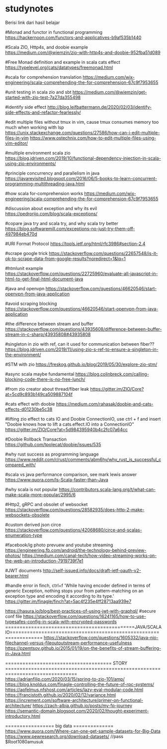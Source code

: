 # studynotes
Berisi link dari hasil belajar

#Monad and functor in functional programming
https://hackernoon.com/functors-and-applicatives-b9af535b1440

#Scala ZIO, Http4s, and doobie example
https://medium.com/@wiemzin/zio-with-http4s-and-doobie-952fba51d089

#Free Monad definition and example in scala cats effect
https://typelevel.org/cats/datatypes/freemonad.html

#scala for comprehension translation
https://medium.com/wix-engineering/scala-comprehending-the-for-comprehension-67c9f7953655

#unit testing in scala zio and sbt
https://medium.com/@wiemzin/get-started-with-zio-test-7a27da355498

#identify side effect
http://blog.leifbattermann.de/2020/02/03/identify-side-effects-and-refactor-fearlessly/

#edit multiple files without tmux in vim, cause tmux consumes memory too much when working with lsp
https://unix.stackexchange.com/questions/27586/how-can-i-edit-multiple-files-in-vim
https://www.ostechnix.com/how-to-edit-multiple-files-using-vim-editor/

#multiple environment scala zio
https://blog.jdriven.com/2019/10/functional-dependency-injection-in-scala-using-zio-environments/

#principle concurrency and parallelism in java
https://javarevisited.blogspot.com/2016/06/5-books-to-learn-concurrent-programming-multithreading-java.html

#how scala for-comprehension works
https://medium.com/wix-engineering/scala-comprehending-the-for-comprehension-67c9f7953655

#discussion about exception and why its evil
https://pedrorijo.com/blog/scala-exceptions/

#copare java try and scala try, and why scala try better
https://blog.softwaremill.com/exceptions-no-just-try-them-off-497984eb470d

#URI Format Protocol
https://tools.ietf.org/html/rfc3986#section-2.4

#scrape google trick
https://stackoverflow.com/questions/22657548/is-it-ok-to-scrape-data-from-google-results?noredirect=1&lq=1

#htmlunit example
https://stackoverflow.com/questions/22725960/evaluate-all-javascript-in-html-to-get-final-html-document-java

#java and openvpn
https://stackoverflow.com/questions/46620546/start-openvpn-from-java-application

#avoid scraping blocking
https://stackoverflow.com/questions/46620546/start-openvpn-from-java-application

#the difference between stream and buffer
https://stackoverflow.com/questions/43935608/difference-between-buffer-stream-in-c-sharp/43935808#43935808

#singleton in zio with ref, can it used for communication between fiber??
https://blog.jdriven.com/2019/11/using-zio-s-ref-to-ensure-a-singleton-in-the-environment/

#STM with zio
https://freskog.github.io/blog/2019/05/30/explore-zio-stm/

#async scala maybe fundamental
https://blog.colinbreck.com/calling-blocking-code-there-is-no-free-lunch/

#from zio creator about thread/fiber leak
https://gitter.im/ZIO/Core?at=5cd9c893b149ca509887104f

#cats effect with doobie
https://medium.com/rahasak/doobie-and-cats-effects-d01230be5c38

#lifting zio effect to cats IO and Doobie ConnectionIO, use ctrl + f and insert "Doobie knows how to lift a cats.effect.IO into a ConnectionIO"
https://gitter.im/ZIO/Core?at=5d984395940b4c2fc07a64cc

#Doobie Rollback Transaction
https://github.com/tpolecat/doobie/issues/535

#why rust success as programming language
https://www.reddit.com/r/rust/comments/abm6hy/why_rust_is_successful_compared_with/

#scala vs java performance comparison, see mark lewis answer
https://www.quora.com/Is-Scala-faster-than-Java

#why scala is not popular
https://contributors.scala-lang.org/t/what-can-make-scala-more-popular/2995/6

#Http2, gRPC and obsolet of websocket
https://stackoverflow.com/questions/28582935/does-http-2-make-websockets-obsolete

#custom derived json circe
https://stackoverflow.com/questions/42068680/circe-and-scalas-enumeration-type

#facebook/ig photo prevuew and youtube streaming
https://engineering.fb.com/android/the-technology-behind-preview-photos/
https://medium.com/canal-tech/how-video-streaming-works-on-the-web-an-introduction-7919739f7e1

#JWT documents
http://self-issued.info/docs/draft-ietf-oauth-v2-bearer.html

#handle error in finch, ctrl+f 'While having encoder defined in terms of generic Exception, nothing stops your from pattern-matching on an exception type and encoding it according to its type.'
https://gitter.im/finagle/finch?at=5ac4f235e4ff28713aa939e7

https://hasura.io/blog/best-practices-of-using-jwt-with-graphql/
#secure conf file
https://stackoverflow.com/questions/16241165/how-to-use-typesafes-config-in-scala-with-encrypted-passwords
=============================================JAVA/SCALA IO=================================================================
https://stackoverflow.com/questions/1605332/java-nio-filechannel-versus-fileoutputstream-performance-usefulness
https://pzemtsov.github.io/2015/01/19/on-the-benefits-of-stream-buffering-in-Java.html

===================================== STORY ===============================================================================
https://adrianfilip.com/2020/03/15/spring-to-zio-101/amp/
https://blog.knoldus.com/finagle-controlling-the-future-of-rpc-systems/
https://apfelmus.nfshost.com/articles/lazy-eval-modular-code.html
https://francistoth.github.io/2020/02/12/variance.html
https://increment.com/software-architecture/primer-on-functional-architecture/
https://zach-albia.github.io/posts/my-fp-journey
https://semantic-domain.blogspot.com/2020/02/thought-experiment-introductory.html

================= big data ==============
https://www.quora.com/Where-can-one-get-sample-datasets-for-Big-Data
https://www.pewresearch.org/download-datasets/ //pass $Root1080amusuk

